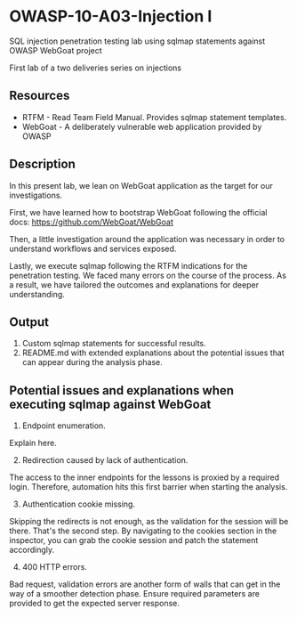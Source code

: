 # OWASP-10-A03-Injection I

SQL injection penetration testing lab using sqlmap statements against OWASP WebGoat project

First lab of a two deliveries series on injections

## Resources

* RTFM - Read Team Field Manual. Provides sqlmap statement templates.
* WebGoat - A deliberately vulnerable web application provided by OWASP

## Description

In this present lab, we lean on WebGoat application as the target for our investigations. 

First, we have learned how to bootstrap WebGoat following the official docs: https://github.com/WebGoat/WebGoat

Then, a little investigation around the application was necessary in order to understand workflows and services exposed.

Lastly, we execute sqlmap following the RTFM indications for the penetration testing. We faced many errors on the course of the process. As a result, we have tailored the outcomes and explanations for deeper understanding.

## Output

1. Custom sqlmap statements for successful results.
2. README.md with extended explanations about the potential issues that can appear during the analysis phase. 

## Potential issues and explanations when executing sqlmap against WebGoat

1. Endpoint enumeration.

Explain here.

2. Redirection caused by lack of authentication.

The access to the inner endpoints for the lessons is proxied by a required login. Therefore, automation hits this first barrier when starting the analysis.

3. Authentication cookie missing.

Skipping the redirects is not enough, as the validation for the session will be there. That's the second step. By navigating to the cookies section in the inspector, you can grab the cookie session and patch the statement accordingly.

4. 400 HTTP errors.

Bad request, validation errors are another form of walls that can get in the way of a smoother detection phase. Ensure required parameters are provided to get the expected server response.
